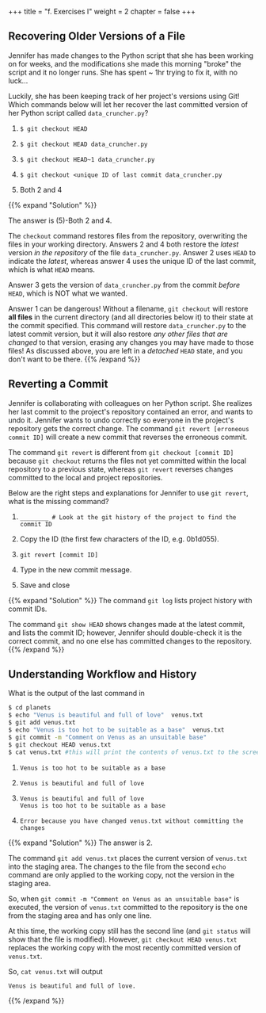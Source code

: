 +++
title = "f. Exercises I"
weight = 2
chapter = false
+++


## Recovering Older Versions of a File

 Jennifer has made changes to the Python script that she has been working on for weeks, and the
 modifications she made this morning "broke" the script and it no longer runs. She has spent
 ~ 1hr trying to fix it, with no luck...

 Luckily, she has been keeping track of her project's versions using Git! Which commands below will
 let her recover the last committed version of her Python script called
 `data_cruncher.py`?

 1. `$ git checkout HEAD`

 2. `$ git checkout HEAD data_cruncher.py`

 3. `$ git checkout HEAD~1 data_cruncher.py`

 4. `$ git checkout <unique ID of last commit data_cruncher.py`

 5. Both 2 and 4

{{% expand "Solution" %}}
 
  The answer is (5)-Both 2 and 4. 
  
  The `checkout` command restores files from the repository, overwriting the files in your working 
  directory. Answers 2 and 4 both restore the *latest* version *in the repository* of the file 
  `data_cruncher.py`. Answer 2 uses `HEAD` to indicate the *latest*, whereas answer 4 uses the 
  unique ID of the last commit, which is what `HEAD` means. 
  
  Answer 3 gets the version of `data_cruncher.py` from the commit *before* `HEAD`, which is NOT 
  what we wanted.
  
  Answer 1 can be dangerous! Without a filename, `git checkout` will restore **all files** 
  in the current directory (and all directories below it) to their state at the commit specified. 
  This command will restore `data_cruncher.py` to the latest commit version, but it will also 
  restore *any other files that are changed* to that version, erasing any changes you may 
  have made to those files!
  As discussed above, you are left in a *detached* `HEAD` state, and you don't want to be there.
  {{% /expand %}}

## Reverting a Commit

 Jennifer is collaborating with colleagues on her Python script.  She
 realizes her last commit to the project's repository contained an error, and 
 wants to undo it.  Jennifer wants to undo correctly so everyone in the project's
 repository gets the correct change. The command `git revert [erroneous commit ID]` will create a 
 new commit that reverses the erroneous commit.  
    
 The command `git revert` is
 different from `git checkout [commit ID]` because `git checkout` returns the
 files not yet committed within the local repository to a previous state, whereas `git revert`
 reverses changes committed to the local and project repositories.   
   
 Below are the right steps and explanations for Jennifer to use `git revert`,
 what is the missing command?  
 1. `________ # Look at the git history of the project to find the commit ID`

 2. Copy the ID (the first few characters of the ID, e.g. 0b1d055).

 3. `git revert [commit ID]`

 4. Type in the new commit message.

 5. Save and close
 
 
{{% expand "Solution" %}}
  The command `git log` lists project history with commit IDs.  
  
  The command `git show HEAD` shows changes made at the latest commit, and lists
  the commit ID; however, Jennifer should double-check it is the correct commit, and no one
  else has committed changes to the repository.
{{% /expand %}}

## Understanding Workflow and History

 What is the output of the last command in

 ```Bash
 $ cd planets
 $ echo "Venus is beautiful and full of love"  venus.txt
 $ git add venus.txt
 $ echo "Venus is too hot to be suitable as a base"  venus.txt
 $ git commit -m "Comment on Venus as an unsuitable base"
 $ git checkout HEAD venus.txt
 $ cat venus.txt #this will print the contents of venus.txt to the screen
 ```
 

 1. ```
    Venus is too hot to be suitable as a base
    ```
    
 2. ```
    Venus is beautiful and full of love
    ```
    
 3. ```
    Venus is beautiful and full of love
    Venus is too hot to be suitable as a base
    ```
    
 4. ```
    Error because you have changed venus.txt without committing the changes
    ```
    

{{% expand "Solution" %}} 
  The answer is 2. 
  
  The command `git add venus.txt` places the current version of `venus.txt` into the staging area. 
  The changes to the file from the second `echo` command are only applied to the working copy, 
  not the version in the staging area.
  
  So, when `git commit -m "Comment on Venus as an unsuitable base"` is executed, 
  the version of `venus.txt` committed to the repository is the one from the staging area and
  has only one line.
   
   At this time, the working copy still has the second line (and 
   `git status` will show that the file is modified). However, `git checkout HEAD venus.txt` 
   replaces the working copy with the most recently committed version of `venus.txt`.
   
   So, `cat venus.txt` will output 
   ```
   Venus is beautiful and full of love.
  ```
{{% /expand %}}
